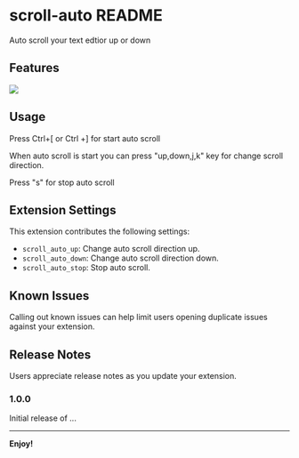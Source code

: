 # scroll-auto README

Auto scroll your text edtior up or down

## Features

![](https://raw.githubusercontent.com/windwp/scroll_auto/master/images/screencast.gif)


## Usage

Press Ctrl+[ or Ctrl +] for start auto scroll

When auto scroll is start you can press "up,down,j,k" key for change scroll direction.

Press "s" for stop auto scroll


## Extension Settings


This extension contributes the following settings:

* `scroll_auto_up`: Change auto scroll direction up.
* `scroll_auto_down`: Change auto scroll direction down.
* `scroll_auto_stop`: Stop auto scroll.

## Known Issues

Calling out known issues can help limit users opening duplicate issues against your extension.

## Release Notes

Users appreciate release notes as you update your extension.

### 1.0.0

Initial release of ...

-----------------------------------------------------------------------------------------------------------

**Enjoy!**
